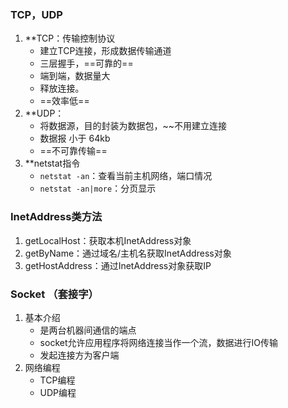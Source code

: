 ### TCP，UDP

1. **TCP：传输控制协议
	- 建立TCP连接，形成数据传输通道
	- 三层握手，==可靠的==
	- 端到端，数据量大
	- 释放连接。
	- ==效率低==
2. **UDP：
	- 将数据源，目的封装为数据包，~~不用建立连接
	- 数据报 小于 64kb
	- ==不可靠传输==
3. **netstat指令
	- `netstat -an`：查看当前主机网络，端口情况
	- `netstat -an|more`：分页显示

### InetAddress类方法

1. getLocalHost：获取本机InetAddress对象
2. getByName：通过域名/主机名获取InetAddress对象
3. getHostAddress：通过InetAddress对象获取IP

### Socket （套接字）

1. 基本介绍
	- 是两台机器间通信的端点
	- socket允许应用程序将网络连接当作一个流，数据进行IO传输
	- 发起连接方为客户端
2. 网络编程
	- TCP编程
	- UDP编程